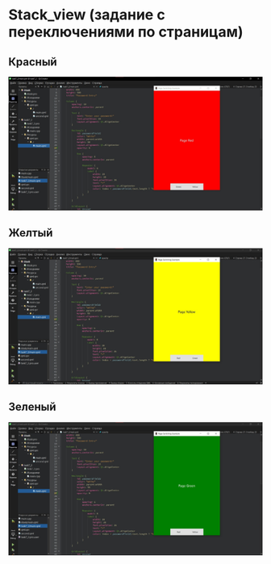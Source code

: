 # Stack_view (задание с переключениями по страницам)
## Красный
![Alt text](images/1.jpg)
## Желтый
![Alt text](images/2.jpg)
## Зеленый
![Alt text](images/3.jpg)
